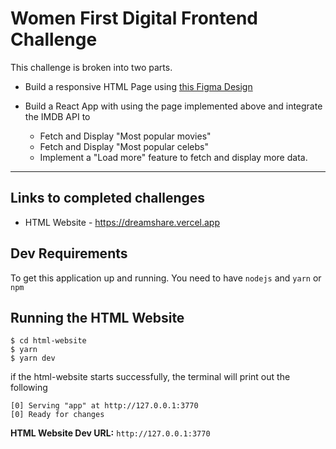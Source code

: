 # Women First Digital Frontend Challenge

This challenge is broken into two parts.

- Build a responsive HTML Page using <a href="https://www.figma.com/file/Y9ozgdHUYURAMABTb21frP/dreamshare-website-template-areto?node-id=0%3A1" target="_blank" rel="noopener">this Figma Design</a>

- Build a React App with using the page implemented above and integrate the IMDB API to
  - Fetch and Display "Most popular movies"
  - Fetch and Display "Most popular celebs"
  - Implement a "Load more" feature to fetch and display more data.

---

## Links to completed challenges

- HTML Website - <a href="https://dreamshare.vercel.app" target="_blank" rel="noopener">https://dreamshare.vercel.app</a>

## Dev Requirements

To get this application up and running. You need to have `nodejs` and `yarn` or `npm`

## Running the HTML Website

    $ cd html-website
    $ yarn
    $ yarn dev

if the html-website starts successfully, the terminal will print out the following

    [0] Serving "app" at http://127.0.0.1:3770
    [0] Ready for changes

**HTML Website Dev URL:** `http://127.0.0.1:3770`
